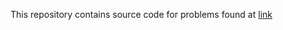 This repository contains source code for problems found at [link]([url](https://leetcode.com/studyplan/top-interview-150/))
